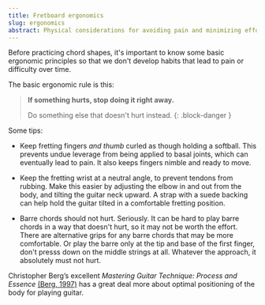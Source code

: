 ```yaml
---
title: Fretboard ergonomics
slug: ergonomics
abstract: Physical considerations for avoiding pain and minimizing effort.
---
```


Before practicing  chord shapes,
it's important to know some basic ergonomic principles so that we don't develop habits that lead to pain or difficulty over time. 

The basic ergonomic rule is this:

> **If something hurts, stop doing it right away.**
> 
> Do something else that doesn't hurt instead.
{: .block-danger }

Some tips:

- Keep fretting fingers *and thumb* curled as though holding a softball.
This prevents undue leverage from being applied to basal joints,
which can eventually lead to pain.
It also keeps fingers nimble and ready to move. 

- Keep the fretting wrist at a neutral angle, 
to prevent tendons from rubbing. 
Make this easier by adjusting the elbow in and out from the body,
and tilting the guitar neck upward. 
A strap with a suede backing can help hold the guitar tilted in a comfortable fretting position. 

- Barre chords should not hurt.
Seriously.
It can be hard to play barre chords in a way that doesn't hurt,
so it may not be worth the effort.
There are alternative grips for any barre chords that may be more comfortable.
Or play the barre only at the tip and base of the first finger,
don't presss down on the middle strings at all.
Whatever the approach,
it absolutely must not hurt.

Christopher Berg’s excellent 
*Mastering Guitar Technique: Process and Essence* 
[(Berg, 1997)](references#berg-1997) 
has a great deal more about optimal positioning of the body for playing guitar. 
